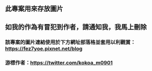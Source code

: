 ## 此專案用來存放圖片
## 如我的作為有冒犯到作者，請通知我，我馬上刪除

### 該專案的圖片連結使用於下方網址部落格並套用以利觀賞：https://fez7yoe.pixnet.net/blog
### 游標作者：https://twitter.com/kokoa_m0901
